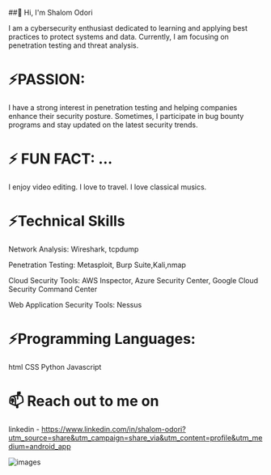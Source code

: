 ##👋 Hi, I'm Shalom Odori

I am a cybersecurity enthusiast dedicated to learning and applying best practices to protect systems and data. Currently, I am focusing on penetration testing and threat analysis.

# ⚡PASSION:

I have a strong interest in penetration testing and helping companies enhance their security posture. Sometimes, I participate in bug bounty programs and stay updated on the latest security trends.

# ⚡ FUN FACT: ...
I enjoy video editing.
I love to travel.
I love classical musics.

# ⚡Technical Skills

Network Analysis: Wireshark, tcpdump

Penetration Testing: Metasploit, Burp Suite,Kali,nmap

Cloud Security Tools: AWS Inspector, Azure Security Center, Google Cloud Security Command Center

Web Application Security Tools: Nessus

# ⚡Programming Languages:
html
CSS
Python
Javascript






# 📫 Reach out to me on
linkedin - 
https://www.linkedin.com/in/shalom-odori?utm_source=share&utm_campaign=share_via&utm_content=profile&utm_medium=android_app

![images](https://github.com/user-attachments/assets/12713bc8-8cbd-4af3-ac5e-9e69af203ca3)




<!---
Shalom96/Shalom96 is a ✨ special ✨ repository because its `README.md` (this file) appears on your GitHub profile.
You can click the Preview link to take a look at your changes.
--->
